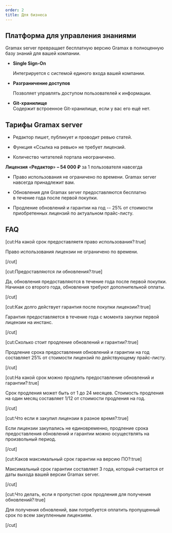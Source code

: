 ```yaml
---
order: 2
title: Для бизнеса
---
```


## Платформа для управления знаниями

Gramax server превращает бесплатную версию Gramax в полноценную базу знаний для вашей компании.

-  **Single Sign-On**

   Интегрируется с системой единого входа вашей компании.

-  **Разграничение доступов**

   Позволяет управлять доступом пользователей к информации.

-  **Git-хранилище**\
   Содержит встроенное Git-хранилище, если у вас его ещё нет.

## Тарифы Gramax server

-  Редактор пишет, публикует и проводит ревью статей.

-  Функция «Ссылка на ревью» не требует лицензий.

-  Количество читателей портала неограничено.

**Лицензия** «**Редактор**» **– 54 000 ₽** за 1 пользователя навсегда

-  Право использования не ограничено по времени. Gramax server навсегда принадлежит вам.

-  Обновления для Gramax server предоставляются бесплатно в течение года после первой покупки.

-  Продление обновлений и гарантии на год -- 25% от стоимости приобретенных лицензий по актуальном прайс-листу.

## FAQ

[cut:На какой срок предоставляетя право использования?:true]

Право использования лицензии не ограничено по времени.

[/cut]

[cut:Предоставляются ли обновления?:true]

Да, обновления предоставляются в течение года после первой покупки. Начиная со второго года, обновления требуют дополнительной оплаты.

[/cut]

[cut:Как долго действует гарантия после покупки лицензии?:true]

Гарантия предоставляется в течение года с момента закупки первой лицензии на инстанс.

[/cut]

[cut:Сколько стоит продление обновлений и гарантии?:true]

Продление срока предоставления обновлений и гарантии на год составляет 25% от стоимости лицензий по действующему прайс-листу.

[/cut]

[cut:На какой срок можно продлить предоставление обновлений и гарантии?:true]

Срок продления может быть от 1 до 24 месяцев. Стоимость продления на один месяц составляет 1/12 от стоимости продления на год.

[/cut]

[cut:Что если я закупил лицензии в разное время?:true]

Если лицензии закупались не единовременно, продление срока предоставления обновлений и гарантии можно осуществлять на произвольный период.

[/cut]

[cut:Каков максимальный срок гарантии на версию ПО?:true]

Максимальный срок гарантии составляет 3 года, который считается от даты выхода вашей версии Gramax server.

[/cut]

[cut:Что делать, если я пропустил срок продления для получения обновлений?:true]

Для получения обновлений, вам потребуется оплатить пропущенный срок по всем закупленным лицензиям.

[/cut]
